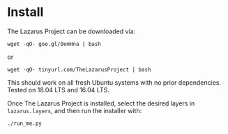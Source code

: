 # Install

The Lazarus Project can be downloaded via:

```
wget -qO- goo.gl/0emHna | bash
```

or

```
wget -qO- tinyurl.com/TheLazarusProject | bash
```

This should work on all fresh Ubuntu systems with no prior dependencies. Tested on 18.04 LTS and 16.04 LTS.

Once The Lazarus Project is installed, select the desired layers in `lazarus.layers`, and then run the installer with:

```
./run_me.py
```
